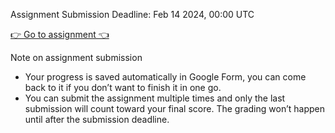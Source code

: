 Assignment Submission Deadline: Feb 14 2024, 00:00 UTC

[👉 Go to assignment 👈](https://forms.gle/BG8TvPk6BP5Rb4meA)

Note on assignment submission

- Your progress is saved automatically in Google Form, you can come back to it if you don’t want to finish it in one go.
- You can submit the assignment multiple times and only the last submission will count toward your final score. The grading won’t happen until after the submission deadline.
